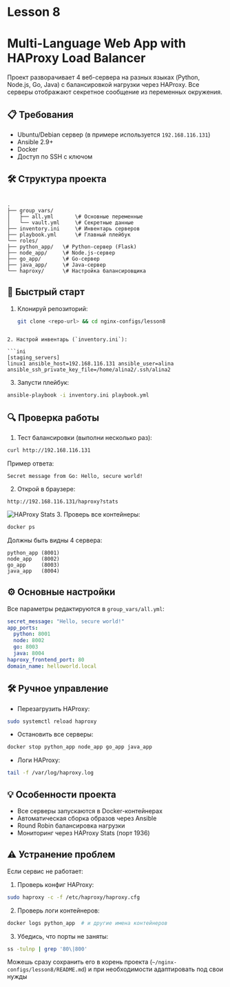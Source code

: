 # Lesson 8

# Multi-Language Web App with HAProxy Load Balancer

Проект разворачивает 4 веб-сервера на разных языках (Python, Node.js, Go, Java) с балансировкой нагрузки через HAProxy. Все серверы отображают секретное сообщение из переменных окружения.

## 📋 Требования
- Ubuntu/Debian сервер (в примере используется `192.168.116.131`)
- Ansible 2.9+
- Docker
- Доступ по SSH с ключом

## 🛠️ Структура проекта
```

.
├── group_vars/
│   ├── all.yml       \# Основные переменные
│   └── vault.yml     \# Секретные данные
├── inventory.ini     \# Инвентарь серверов
├── playbook.yml      \# Главный плейбук
└── roles/
├── python_app/   \# Python-сервер (Flask)
├── node_app/     \# Node.js-сервер
├── go_app/       \# Go-сервер
├── java_app/     \# Java-сервер
└── haproxy/      \# Настройка балансировщика

```

## 🚀 Быстрый старт
1. Клонируй репозиторий:
   ```bash
   git clone <repo-url> && cd nginx-configs/lesson8
```

2. Настрой инвентарь (`inventory.ini`):

```ini
[staging_servers]
linux1 ansible_host=192.168.116.131 ansible_user=alina ansible_ssh_private_key_file=/home/alina2/.ssh/alina2
```

3. Запусти плейбук:

```bash
ansible-playbook -i inventory.ini playbook.yml
```


## 🔍 Проверка работы

1. Тест балансировки (выполни несколько раз):

```bash
curl http://192.168.116.131
```

Пример ответа:

```text
Secret message from Go: Hello, secure world!
```

2. Открой в браузере:

```
http://192.168.116.131/haproxy?stats
```

![HAProxy Stats](https://i.imgur.com/JZ7m3lD.png)
3. Проверь все контейнеры:

```bash
docker ps
```

Должны быть видны 4 сервера:

```text
python_app (8001)
node_app   (8002)
go_app     (8003)
java_app   (8004)
```


## ⚙️ Основные настройки

Все параметры редактируются в `group_vars/all.yml`:

```yaml
secret_message: "Hello, secure world!"
app_ports:
  python: 8001
  node: 8002
  go: 8003
  java: 8004
haproxy_frontend_port: 80
domain_name: helloworld.local
```


## 🛠️ Ручное управление

- Перезагрузить HAProxy:

```bash
sudo systemctl reload haproxy
```

- Остановить все серверы:

```bash
docker stop python_app node_app go_app java_app
```

- Логи HAProxy:

```bash
tail -f /var/log/haproxy.log
```


## 💡 Особенности проекта

- Все серверы запускаются в Docker-контейнерах
- Автоматическая сборка образов через Ansible
- Round Robin балансировка нагрузки
- Мониторинг через HAProxy Stats (порт 1936)


## ⚠️ Устранение проблем

Если сервис не работает:

1. Проверь конфиг HAProxy:

```bash
sudo haproxy -c -f /etc/haproxy/haproxy.cfg
```

2. Проверь логи контейнеров:

```bash
docker logs python_app  # и другие имена контейнеров
```

3. Убедись, что порты не заняты:

```bash
ss -tulnp | grep '80\|800'
```

Можешь сразу сохранить его в корень проекта (`~/nginx-configs/lesson8/README.md`) и при необходимости адаптировать под свои нужды
